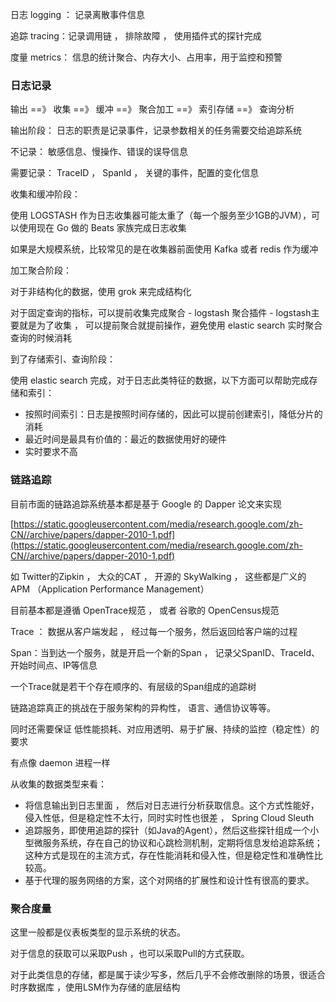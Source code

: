 
日志 logging ： 记录离散事件信息

追踪 tracing：记录调用链 ， 排除故障 ， 使用插件式的探针完成

度量 metrics： 信息的统计聚合、内存大小、占用率，用于监控和预警

### 日志记录

输出 ==》 收集 ==》 缓冲 ==》 聚合加工 ==》 索引存储 ==》 查询分析

输出阶段： 日志的职责是记录事件，记录参数相关的任务需要交给追踪系统

不记录： 敏感信息、慢操作、错误的误导信息

需要记录： TraceID ， SpanId ， 关键的事件，配置的变化信息

收集和缓冲阶段：

使用 LOGSTASH 作为日志收集器可能太重了（每一个服务至少1GB的JVM），可以使用现在 Go 做的 Beats 家族完成日志收集

如果是大规模系统，比较常见的是在收集器前面使用 Kafka 或者 redis 作为缓冲

加工聚合阶段：

对于非结构化的数据，使用 grok 来完成结构化

对于固定查询的指标，可以提前收集完成聚合 - logstash 聚合插件 - logstash主要就是为了收集 ， 可以提前聚合就提前操作，避免使用 elastic search 实时聚合查询的时候消耗

到了存储索引、查询阶段：

使用 elastic search 完成，对于日志此类特征的数据，以下方面可以帮助完成存储和索引：

- 按照时间索引：日志是按照时间存储的，因此可以提前创建索引，降低分片的消耗
- 最近时间是最具有价值的：最近的数据使用好的硬件
- 实时要求不高

### 链路追踪

目前市面的链路追踪系统基本都是基于 Google 的 Dapper 论文来实现

[https://static.googleusercontent.com/media/research.google.com/zh-CN//archive/papers/dapper-2010-1.pdf](https://static.googleusercontent.com/media/research.google.com/zh-CN//archive/papers/dapper-2010-1.pdf)

如 Twitter的Zipkin ， 大众的CAT ， 开源的 SkyWalking ， 这些都是广义的APM （Application Performance Management）

目前基本都是遵循 OpenTrace规范 ， 或者 谷歌的 OpenCensus规范

Trace ： 数据从客户端发起 ， 经过每一个服务，然后返回给客户端的过程

Span：当到达一个服务，就是开启一个新的Span ， 记录父SpanID、TraceId、开始时间点、IP等信息

一个Trace就是若干个存在顺序的、有层级的Span组成的追踪树

链路追踪真正的挑战在于服务架构的异构性， 语言、通信协议等等。

同时还需要保证 低性能损耗、对应用透明、易于扩展、持续的监控（稳定性）的要求

有点像 daemon 进程一样

从收集的数据类型来看：

- 将信息输出到日志里面 ， 然后对日志进行分析获取信息。这个方式性能好，侵入性低，但是稳定性不太行，同时实时性也很差 ， Spring Cloud Sleuth
- 追踪服务，即使用追踪的探针（如Java的Agent），然后这些探针组成一个小型微服务系统，存在自己的协议和心跳检测机制，定期将信息发给追踪系统；这种方式是现在的主流方式，存在性能消耗和侵入性，但是稳定性和准确性比较高。
- 基于代理的服务网络的方案，这个对网络的扩展性和设计性有很高的要求。

### 聚合度量

这里一般都是仪表板类型的显示系统的状态。

对于信息的获取可以采取Push ，也可以采取Pull的方式获取。

对于此类信息的存储，都是属于读少写多，然后几乎不会修改删除的场景，很适合时序数据库 ，使用LSM作为存储的底层结构